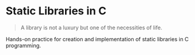 # Static Libraries in C

> A library is not a luxury but one of the necessities of life.

Hands-on practice for creation and implementation of static libraries in C programming.
